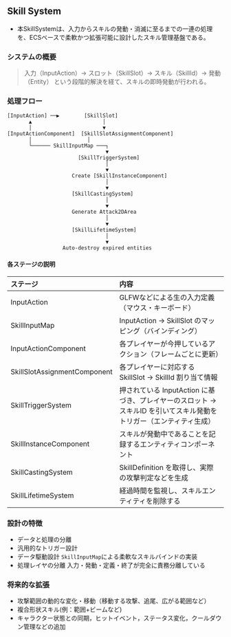 ## **Skill System**
* 本SkillSystemは、入力からスキルの発動・消滅に至るまでの一連の処理を、ECSベースで柔軟かつ拡張可能に設計したスキル管理基盤である。

### **システムの概要**
> 入力（InputAction）→ スロット（SkillSlot）→ スキル（SkillId）→ 発動（Entity）
という段階的解決を経て、スキルの即時発動が行われる。


### **処理フロー**
```text
[InputAction] ──▶        [SkillSlot]
       ▲                       │
       │                       ▼
[InputActionComponent]  [SkillSlotAssignmentComponent]
       │                  │
       └────── SkillInputMap ───┐
                                ▼
                       [SkillTriggerSystem]
                                │
                                ▼
                     Create [SkillInstanceComponent]
                                │
                                ▼
                     [SkillCastingSystem]
                                │
                                ▼
                     Generate Attack2DArea
                                │
                                ▼
                     [SkillLifetimeSystem]
                                │
                                ▼
                  Auto-destroy expired entities

```
#### **各ステージの説明**
|ステージ|	内容|
|:-|:-|
|InputAction|	GLFWなどによる生の入力定義（マウス・キーボード）|
|SkillInputMap|	InputAction → SkillSlot のマッピング（バインディング）|
|InputActionComponent|	各プレイヤーが今押しているアクション（フレームごとに更新）|
|SkillSlotAssignmentComponent|	各プレイヤーに対応する SkillSlot → SkillId 割り当て情報|
|SkillTriggerSystem|	押されている InputAction に基づき、プレイヤーのスロット → スキルID を引いてスキル発動をトリガー（エンティティ生成）|
|SkillInstanceComponent|	スキルが発動中であることを記録するエンティティコンポーネント|
|SkillCastingSystem|	SkillDefinition を取得し、実際の攻撃判定などを生成|
|SkillLifetimeSystem|経過時間を監視し、スキルエンティティを削除する|

### **設計の特徴**
* データと処理の分離
* 汎用的なトリガー設計
* データ駆動設計 `SkillInputMap`による柔軟なスキルバインドの実装
* 処理レイヤの分離 入力・発動・定義・終了が完全に責務分離している


### **将来的な拡張**
* 攻撃範囲の動的な変化・移動（移動する攻撃、追尾、広がる範囲など）
* 複合形状スキル(例：範囲+ビームなど)
* キャラクター状態との同期，ヒットイベント，ステータス変化，クールダウン管理などの追加